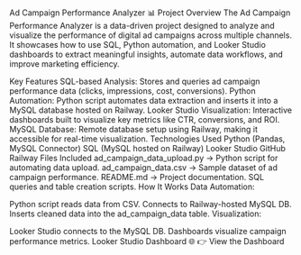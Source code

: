 Ad Campaign Performance Analyzer 📊
Project Overview
The Ad Campaign Performance Analyzer is a data-driven project designed to analyze and visualize the performance of digital ad campaigns across multiple channels.
It showcases how to use SQL, Python automation, and Looker Studio dashboards to extract meaningful insights, automate data workflows, and improve marketing efficiency.

Key Features
SQL-based Analysis: Stores and queries ad campaign performance data (clicks, impressions, cost, conversions).
Python Automation: Python script automates data extraction and inserts it into a MySQL database hosted on Railway.
Looker Studio Visualization: Interactive dashboards built to visualize key metrics like CTR, conversions, and ROI.
MySQL Database: Remote database setup using Railway, making it accessible for real-time visualization.
Technologies Used
Python (Pandas, MySQL Connector)
SQL (MySQL hosted on Railway)
Looker Studio
GitHub
Railway
Files Included
ad_campaign_data_upload.py → Python script for automating data upload.
ad_campaign_data.csv → Sample dataset of ad campaign performance.
README.md → Project documentation.
SQL queries and table creation scripts.
How It Works
Data Automation:

Python script reads data from CSV.
Connects to Railway-hosted MySQL DB.
Inserts cleaned data into the ad_campaign_data table.
Visualization:

Looker Studio connects to the MySQL DB.
Dashboards visualize campaign performance metrics.
Looker Studio Dashboard 🌐
👉 View the Dashboard
